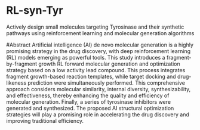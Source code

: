 # RL-syn-Tyr
Actively design small molecules targeting Tyrosinase and their synthetic pathways using reinforcement learning and molecular generation algorithms

#Abstract
Artificial intelligence (AI) de novo molecular generation is a highly promising strategy in the drug discovery, with deep reinforcement learning (RL) models emerging as powerful tools. This study introduces a fragment-by-fragment growth RL forward molecular generation and optimization strategy based on a low activity lead compound. This process integrates fragment growth-based reaction templates, while target docking and drug-likeness prediction were simultaneously performed. This comprehensive approach considers molecular similarity, internal diversity, synthesizability, and effectiveness, thereby enhancing the quality and efficiency of molecular generation. Finally, a series of tyrosinase inhibitors were generated and synthesized. The proposed AI structural optimization strategies will play a promising role in accelerating the drug discovery and improving traditional efficiency.

